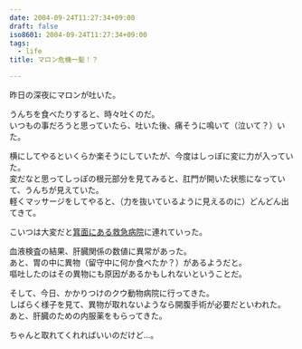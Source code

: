 ```yaml
---
date: 2004-09-24T11:27:34+09:00
draft: false
iso8601: 2004-09-24T11:27:34+09:00
tags:
  - life
title: マロン危機一髪！？

---
```


昨日の深夜にマロンが吐いた。

うんちを食べたりすると、時々吐くのだ。  
いつもの事だろうと思っていたら、吐いた後、痛そうに鳴いて（泣いて？）いた。

横にしてやるといくらか楽そうにしていたが、今度はしっぽに変に力が入っていた。  
変だなと思ってしっぽの根元部分を見てみると、肛門が開いた状態になっていて、うんちが見えていた。  
軽くマッサージをしてやると、（力を抜いているように見えるのに）どんどん出てきて。

こいつは大変だと[箕面にある救急病院](http://heah.ceo-jp.com)に連れていった。

血液検査の結果、肝臓関係の数値に異常があった。  
あと、胃の中に異物（留守中に何か食べたか？）があるようだと。  
嘔吐したのはその異物にも原因があるかもしれないということだ。

そして、今日、かかりつけのクウ動物病院に行ってきた。  
しばらく様子を見て、異物が取れないようなら開腹手術が必要だといわれた。  
あと、肝臓のための内服薬をもらってきた。

ちゃんと取れてくれればいいのだけど…。
